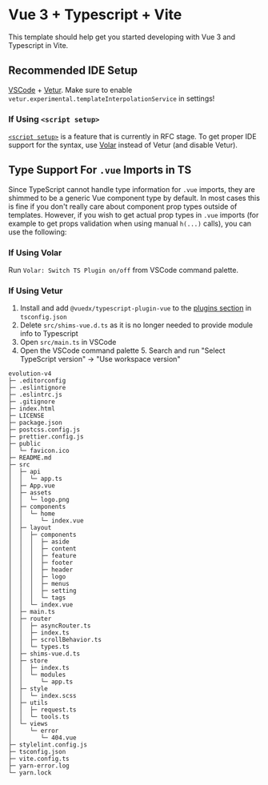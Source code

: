 # Vue 3 + Typescript + Vite

This template should help get you started developing with Vue 3 and Typescript in Vite.

## Recommended IDE Setup

[VSCode](https://code.visualstudio.com/) + [Vetur](https://marketplace.visualstudio.com/items?itemName=octref.vetur). Make sure to enable `vetur.experimental.templateInterpolationService` in settings!

### If Using `<script setup>`

[`<script setup>`](https://github.com/vuejs/rfcs/pull/227) is a feature that is currently in RFC stage. To get proper IDE support for the syntax, use [Volar](https://marketplace.visualstudio.com/items?itemName=johnsoncodehk.volar) instead of Vetur (and disable Vetur).

## Type Support For `.vue` Imports in TS

Since TypeScript cannot handle type information for `.vue` imports, they are shimmed to be a generic Vue component type by default. In most cases this is fine if you don't really care about component prop types outside of templates. However, if you wish to get actual prop types in `.vue` imports (for example to get props validation when using manual `h(...)` calls), you can use the following:

### If Using Volar

Run `Volar: Switch TS Plugin on/off` from VSCode command palette.

### If Using Vetur

1. Install and add `@vuedx/typescript-plugin-vue` to the [plugins section](https://www.typescriptlang.org/tsconfig#plugins) in `tsconfig.json`
2. Delete `src/shims-vue.d.ts` as it is no longer needed to provide module info to Typescript
3. Open `src/main.ts` in VSCode
4. Open the VSCode command palette 5. Search and run "Select TypeScript version" -> "Use workspace version"




```
evolution-v4
├─ .editorconfig
├─ .eslintignore
├─ .eslintrc.js
├─ .gitignore
├─ index.html
├─ LICENSE
├─ package.json
├─ postcss.config.js
├─ prettier.config.js
├─ public
│  └─ favicon.ico
├─ README.md
├─ src
│  ├─ api
│  │  └─ app.ts
│  ├─ App.vue
│  ├─ assets
│  │  └─ logo.png
│  ├─ components
│  │  └─ home
│  │     └─ index.vue
│  ├─ layout
│  │  ├─ components
│  │  │  ├─ aside
│  │  │  ├─ content
│  │  │  ├─ feature
│  │  │  ├─ footer
│  │  │  ├─ header
│  │  │  ├─ logo
│  │  │  ├─ menus
│  │  │  ├─ setting
│  │  │  └─ tags
│  │  └─ index.vue
│  ├─ main.ts
│  ├─ router
│  │  ├─ asyncRouter.ts
│  │  ├─ index.ts
│  │  ├─ scrollBehavior.ts
│  │  └─ types.ts
│  ├─ shims-vue.d.ts
│  ├─ store
│  │  ├─ index.ts
│  │  └─ modules
│  │     └─ app.ts
│  ├─ style
│  │  └─ index.scss
│  ├─ utils
│  │  ├─ request.ts
│  │  └─ tools.ts
│  └─ views
│     └─ error
│        └─ 404.vue
├─ stylelint.config.js
├─ tsconfig.json
├─ vite.config.ts
├─ yarn-error.log
└─ yarn.lock

```
